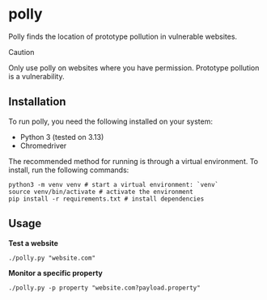 # polly

Polly finds the location of prototype pollution in vulnerable websites.

> [!CAUTION]
> Only use polly on websites where you have permission. Prototype pollution is a
> vulnerability.

## Installation

To run polly, you need the following installed on your system:

- Python 3 (tested on 3.13)
- Chromedriver

The recommended method for running is through a virtual environment. To install,
run the following commands:

```
python3 -m venv venv # start a virtual environment: `venv`
source venv/bin/activate # activate the environment
pip install -r requirements.txt # install dependencies 
```

## Usage

**Test a website**

```
./polly.py "website.com"
```

**Monitor a specific property**

```
./polly.py -p property "website.com?payload.property"
```
